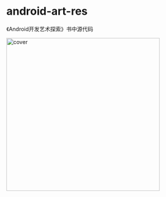# android-art-res
《Android开发艺术探索》书中源代码

<img src="http://218.249.32.138/covers/9787121269394.jpg" width = "400"  alt="cover" />
